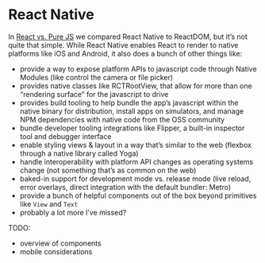# React Native

In [React vs. Pure JS](https://www.notion.so/React-vs-Pure-JS-a77837c86e184b779605112f292a30c0) we compared React Native to ReactDOM, but it’s not quite that simple. While React Native enables React to render to native platforms like iOS and Android, it also does a bunch of other things like:

- provide a way to expose platform APIs to javascript code through Native Modules (like control the camera or file picker)
- provides native classes like RCTRootView, that allow for more than one “rendering surface” for the javascript to drive
- provides build tooling to help bundle the app’s javascript within the native binary for distribution, install apps on simulators, and manage NPM dependencies with native code from the OSS community
- bundle developer tooling integrations like Flipper, a built-in inspector tool and debugger interface
- enable styling views & layout in a way that’s similar to the web (flexbox through a native library called Yoga)
- handle interoperability with platform API changes as operating systems change (not something that’s as common on the web)
- baked-in support for development mode vs. release mode (live reload, error overlays, direct integration with the default bundler: Metro)
- provide a bunch of helpful components out of the box beyond primitives like `View` and `Text`
- probably a lot more I’ve missed?

TODO:

- overview of components
- mobile considerations
